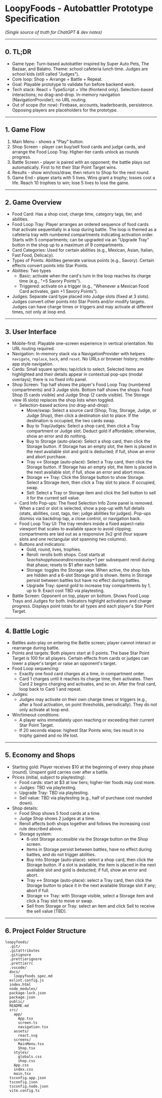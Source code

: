 # LoopyFoods - Autobattler Prototype Specification

_(Single source of truth for ChatGPT & dev notes)_

---

## 0. TL;DR

- Game type: Turn-based autobattler inspired by Super Auto Pets, The Bazaar, and Balatro. Theme: school cafeteria lunch time. Judges are school kids (still called "Judges").
- Core loop: Shop + Arrange + Battle + Repeat.
- Goal: Playable prototype to validate fun before backend work.
- Tech stack: React + TypeScript + Vite (frontend only). Selection-based interactions; no drag-and-drop. In-memory navigation (NavigationProvider); no URL routing.
- Out of scope (for now): Firebase, accounts, leaderboards, persistence. Opposing players are placeholders for the prototype.

---

## 1. Game Flow

1. Main Menu - shows a "Play" button.
2. Shop Screen - player can buy/sell food cards and judge cards, and arrange the Food Loop Tray. Higher-tier cards unlock as rounds progress.
3. Battle Screen - player is paired with an opponent; the battle plays out automatically. First to hit their Star Point Target wins.
4. Results - show win/loss/draw, then return to Shop for the next round.
5. Game End - player starts with 5 lives. Wins grant a trophy; losses cost a life. Reach 10 trophies to win; lose 5 lives to lose the game.

---

## 2. Game Overview

- Food Card: Has a shop cost, charge time, category tags, tier, and abilities.
- Food Loop Tray: Player arranges an ordered sequence of food cards that activate sequentially in a loop during battle. The loop is themed as a cafeteria tray with numbered compartments indicating activation order. Starts with 5 compartments; can be upgraded via an "Upgrade Tray" button in the shop up to a maximum of 9 compartments.
- Card Categories: Used for certain abilities (e.g., Mexican, Asian, Italian, Fast Food, Delicacy).
- Types of Points: Abilities generate various points (e.g., Savory). Certain effects convert points into Star Points.
- Abilities: Two types
  - Basic: activate when the card's turn in the loop reaches its charge time (e.g., "+5 Savory Points").
  - Triggered: activate on a trigger (e.g., "Whenever a Mexican Food Card activates, gain +1 Savory Points").
- Judges: Separate card type placed into Judge slots (fixed at 3 slots). Judges convert other points into Star Points and/or modify targets. Judges can have charge times or triggers and may activate at different times, not only at loop end.

---

## 3. User Interface

 - Mobile-first: Playable one-screen experience in vertical orientation. No URL routing required.
 - Navigation: In-memory stack via a NavigationProvider with helpers `navigate`, `replace`, `back`, and `reset`. No URLs or browser history; mobile-app style navigation.
 - Cards: Small square sprites; tap/click to select. Selected items are highlighted and their details appear in contextual pop-ups (modal overlays); there is no fixed info panel.
 - Shop Screen: Top half shows the player's Food Loop Tray (numbered compartments) and 3 Judge slots. Bottom half shows the shops: Food Shop (5 cards visible) and Judge Shop (2 cards visible). The Storage view (6 slots) replaces the shop lists when toggled.
   - Selection-based actions (no drag-and-drop):
     - Move/swap: Select a source card (Shop, Tray, Storage, Judge, or Judge Shop), then click a destination slot to place. If the destination is occupied, the two cards swap.
     - Buy to Tray/Judges: Select a shop card, then click a Tray compartment or Judge slot. Deduct gold if affordable; otherwise, show an error and do nothing.
     - Buy to Storage (auto-place): Select a shop card, then click the Storage button. If Storage has an empty slot, the item is placed in the next available slot and gold is deducted; if full, show an error and abort purchase.
     - Tray <-> Storage (auto-place): Select a Tray card, then click the Storage button. If Storage has an empty slot, the item is placed in the next available slot; if full, show an error and abort move.
     - Storage <-> Tray: Click the Storage button to show Storage. Select a Storage item, then click a Tray slot to place. If occupied, swap.
     - Sell: Select a Tray or Storage item and click the Sell button to sell it for the current sell value.
   - Card Info Pop-ups: The fixed Selection Info Zone panel is removed. When a card or slot is selected, show a pop-up with full details (stats, abilities, cost, tags, tier; judge abilities for judges). Pop-ups dismiss via backdrop tap, a close control, or navigation back.
   - Food Loop Tray UI: The tray renders inside a fixed aspect-ratio viewport that scales to available space to avoid clipping; compartments are laid out as a responsive 3x2 grid (four square slots and one rectangular slot spanning two columns).
   - Buttons and indicators:
     - Gold, round, lives, trophies.
     - Reroll: rerolls both shops. Cost starts at $1 each shop phase and increases by +$1 per subsequent reroll during that phase; resets to $1 after each battle.
     - Storage: toggles the Storage view. When active, the shop lists are hidden and a 6-slot Storage grid is shown. Items in Storage persist between battles but have no effect during battles.
     - Upgrade Tray: spend gold to increase tray compartments by 1, up to 9. Exact cost TBD via playtesting.
 - Battle Screen: Opponent on top, player on bottom. Shows Food Loop Trays and Judges for both. Indicators highlight activations and charge progress. Displays point totals for all types and each player's Star Point Target.

---

## 4. Battle Logic

- Battles auto-play on entering the Battle screen; player cannot interact or rearrange during battle.
- Points and targets: Both players start at 0 points. The base Star Point Target is 100 for all players. Certain effects from cards or judges can lower a player's target or raise an opponent's target.
- Food Loop sequencing:
  - Exactly one food card charges at a time, in compartment order.
  - Card 1 charges until it reaches its charge time, then activates. Then Card 2 begins charging and activates, and so on. After the final card, loop back to Card 1 and repeat.
- Judges:
  - Judges may activate on their own charge times or triggers (e.g., after a food activation, on point thresholds, periodically). They do not only activate at loop end.
- Win/timeout conditions:
  - A player wins immediately upon reaching or exceeding their current Star Point Target.
  - If 20 seconds elapse: highest Star Points wins; ties result in no trophy gained and no life lost.

---

## 5. Economy and Shops

- Starting gold: Player receives $10 at the beginning of every shop phase (round). Unspent gold carries over after a battle.
- Prices (initial, subject to playtesting):
  - Food cards: start at $3 at low tiers; higher-tier foods may cost more.
  - Judges: TBD via playtesting.
  - Upgrade Tray: TBD via playtesting.
  - Sell value: TBD via playtesting (e.g., half of purchase cost rounded down).
- Shop details:
  - Food Shop shows 5 food cards at a time.
  - Judge Shop shows 2 judges at a time.
  - Reroll affects both shops together and follows the increasing cost rule described above.
  - Storage system:
    - 6-slot Storage accessible via the Storage button on the Shop screen.
    - Items in Storage persist between battles, have no effect during battles, and do not trigger abilities.
    - Buy into Storage (auto-place): select a shop card, then click the Storage button. If a slot is available, the item is placed in the next available slot and gold is deducted; if full, show an error and abort.
    - Tray <-> Storage (auto-place): select a Tray card, then click the Storage button to place it in the next available Storage slot if any; abort if full.
    - Storage <-> Tray: with Storage visible, select a Storage item and click a Tray slot to move or swap.
    - Sell from Storage or Tray: select an item and click Sell to receive the sell value (TBD).

---

## 6. Project Folder Structure

```
loopyfoods/
  .git/
  .gitattributes
  .gitignore
  .prettierignore
  .prettierrc
  .vscode/
  docs/
    loopyfoods_spec.md
  eslint.config.js
  index.html
  node_modules/
  package-lock.json
  package.json
  public/
  README.md
  src/
    app/
      App.tsx
      screen.ts
      navigation.tsx
    assets/
      react.svg
    screens/
      MainMenu.tsx
      Shop.tsx
    styles/
      globals.css
      shop.css
    App.css
    index.css
    main.tsx
  tsconfig.app.json
  tsconfig.json
  tsconfig.node.json
  vite.config.ts
```

